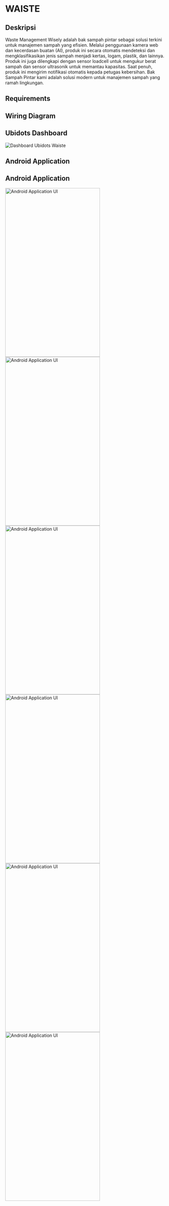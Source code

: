# WAISTE

## Deskripsi
Waste Management Wisely adalah bak sampah pintar sebagai solusi terkini untuk manajemen sampah yang efisien. Melalui penggunaan kamera web dan kecerdasan buatan (AI), produk ini secara otomatis mendeteksi dan mengklasifikasikan jenis sampah menjadi kertas, logam, plastik, dan lainnya. Produk ini juga dilengkapi dengan sensor loadcell untuk mengukur berat sampah dan sensor ultrasonik untuk memantau kapasitas. Saat penuh, produk ini mengirim notifikasi otomatis kepada petugas kebersihan. Bak Sampah Pintar kami adalah solusi modern untuk manajemen sampah yang ramah lingkungan.

## Requirements

## Wiring Diagram

## Ubidots Dashboard
![Dashboard Ubidots Waiste](images/ubidots_dashboard.png)

## Android Application
## Android Application

<img src="images/apps_1.png" alt="Android Application UI" width="300" height="533">
<img src="images/apps_2.png" alt="Android Application UI" width="300" height="533">
<img src="images/apps_3.png" alt="Android Application UI" width="300" height="533">
<img src="images/apps_4.png" alt="Android Application UI" width="300" height="533">
<img src="images/apps_5.png" alt="Android Application UI" width="300" height="533">
<img src="images/apps_6.png" alt="Android Application UI" width="300" height="533">
